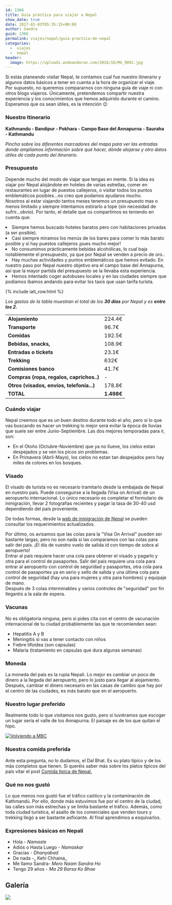 ```yaml
---
id: 1366
title: Guía práctica para viajar a Nepal
show_date: true
date: 2017-02-03T05:35:15+00:00
author: Sandra
guid: 1366
permalink: viajes/nepal/guia-practica-de-nepal
categories:
  -  viajes
  -  nepal
header:
  image: https://uploads.andeandaran.com/2016/10/MG_9092.jpg
---
```


  Si estás planeando visitar Nepal, te contamos cual fue nuestro itinerario y algunos datos básicos a tener en cuenta a la hora de organizar el viaje.<br /> Por supuesto, no queremos compararnos con ninguna guía de viaje ni con otros blogs viajeros. Únicamente, pretendemos compartir nuestra experiencia y los conocimientos que hemos adquirido durante el camino.<br /> Esperamos que os sean útiles, es la intención 😉<!--more-->


### Nuestro Itinerario


**Kathmandu - Bandipur - Pokhara - Campo Base del Annapurna - Sauraha - Kathmandu**

<span><em>Pincha sobre los diferentes marcadores del mapa para ver las entradas donde ampliamos información sobre qué hacer, dónde alojarse y otro datos útiles de cada punto del itinerario.</em></span>


  <div id="map_ol3js_1" class="map">
    <div id="map_ol3js_1_popup" class="ol-popup" >
      <a href="#" id="map_ol3js_1_popup-closer" class="ol-popup-closer"></a>
      <div id="map_ol3js_1_popup-content">
      </div>
    </div>
  </div>
  
  <link rel="stylesheet" href="https://www.andeandaran.com/wp-content/plugins/osm/js/OL/3.13.1/css/ol.css" type="text/css" />
  
  <link rel="stylesheet" href="https://www.andeandaran.com/wp-content/plugins/osm/css/osm_map_v3.css" type="text/css" />


### Presupuesto


  Depende mucho del modo de viajar que tengas en mente. Si la idea es viajar por Nepal alojándote en hoteles de varias estrellas, comer en restaurantes en lugar de puestos callejeros, o visitar todos los puntos emblemáticos posibles...no creo que podamos ayudaros mucho.<br /> Nosotros al estar viajando tantos meses tenemos un presupuesto mas o menos limitado y siempre intentamos estirarlo a tope (sin necesidad de sufrir...obvio). Por tanto, el detalle que os compartimos es teniendo en cuenta que:


<li>
  Siempre hemos buscado hoteles baratos pero con habitaciones privadas (a ser posible).
</li>
<li>
  Casi siempre miramos los menús de los bares para comer lo más barato posible y si hay puestos callejeros ¡pues mucho mejor!
</li>
<li>
  No consumimos prácticamente bebidas alcohólicas, lo cual baja notablemente el presupuesto, ya que por Nepal se venden a precio de oro..
</li>
<li>
  Hay muchas actividades y puntos emblemáticos que hemos evitado. En nuestro paso por Nepal nuestro objetivo era el campo base del Annapurna, así que la mayor partida del presupuesto se la llevaba esta experiencia.
</li>
<li>
  Hemos intentado coger autobuses locales y en las ciudades siempre que podíamos íbamos andando para evitar los taxis que usan tarifa turista.
</li>

{% include iati_row.html %}

_Los gastos de la tabla muestran el total de los **30 días** por Nepal y es **entre los 2.**_

<table>
  <tr>
    <td>
      <strong>Alojamiento</strong>
    </td>    
    <td>
      224.4€
    </td>
  </tr>  
  <tr>
    <td>
      <strong>Transporte</strong>
    </td>    
    <td>
      96.7€
    </td>
  </tr>  
  <tr>
    <td>
      <strong>Comidas</strong>
    </td>    
    <td>
      192.5€
    </td>
  </tr>  
  <tr>
    <td>
      <strong>Bebidas, snacks,</strong>
    </td>    
    <td>
      108.9€
    </td>
  </tr>  
  <tr>
    <td>
      <strong>Entradas o tickets</strong>
    </td>    
    <td>
      23.1€
    </td>
  </tr>  
  <tr>
    <td>
      <strong>Trekking</strong>
    </td>    
    <td>
      632€
    </td>
  </tr>  
  <tr>
    <td>
      <strong>Comisiones banco</strong>
    </td>    
    <td>
      41.7€
    </td>
  </tr>  
  <tr>
    <td>
      <strong>Compras (ropa, regalos, caprichos..)</strong>
    </td>    
    <td>
      -
    </td>
  </tr>  
  <tr>
    <td>
      <strong>Otros (visados, envíos, telefonía...)</strong>
    </td>    
    <td>
      178.8€
    </td>
  </tr>  
  <tr>
    <td>
      <span><strong>TOTAL</strong></span>
    </td>    
    <td>
      <span><strong>1.498€</strong></span>
    </td>
  </tr>
</table>

### Cuándo viajar

Nepal creemos que es un buen destino durante todo el año, pero si lo que vas buscando es hacer un trekking lo mejor será evitar la época de lluvias que suele ser entre Junio-Septiembre. Las dos mejores temporadas para ir, son:

  * En el Otoño (Octubre-Noviembre) que ya no llueve, los cielos estan despejados y se ven los picos sin problemas.
  * En Primavera (Abril-Mayo), los cielos no estan tan despejados pero hay miles de colores en los bosques.

### Visado

El visado de turista no es necesario tramitarlo desde la embajada de Nepal en nuestro país. Puede conseguirse a la llegada (Visa on Arrival) de un aeropuerto internacional. Lo único necesario es completar el formulario de inmigración, llevar 2 fotografías recientes y pagar la tasa de 30-40 usd dependiendo del país proveniente.

De todas formas, desde la [web de inmigración de Nepal](http://www.nepalimmigration.gov.np/) se pueden consultar los requerimientos actualizados.

Por último, os avisamos que las colas para la "Visa On Arrival" pueden ser bastante largas, pero no son nada si las comparamos con las colas para salir del país. ¡El día de vuestro vuelo de salida id con tiempo de sobra al aeropuerto!  
Entrar al país requiere hacer una cola para obtener el visado y pagarlo y otra para el control de pasaportes. Salir del país requiere una cola para entrar al aeropuerto con control de seguridad y pasaportes, otra cola para control de pasaportes ya en serio y sello de salida y una última cola para control de seguridad (hay una para mujeres y otra para hombres) y equipaje de mano.  
Después de 3 colas interminables y varios controles de "seguridad" por fin llegaréis a la sala de espera.

### Vacunas

No es obligatoria ninguna, pero si pides cita con el centro de vacunación internacional de tu ciudad probablemente las que te recomienden sean:

  * Hepatitis A y B
  * Meningitis si vas a tener contacto con niños
  * Fiebre tifoidea (son capsulas)
  * Malaria (tratamiento en capsulas que dura algunas semanas)

### Moneda

La moneda del país es la rupia Nepali. Lo mejor es cambiar un poco de dinero a la llegada del aeropuerto, pero lo justo para llegar al alojamiento. Después, cambiar el dinero necesario en las casas de cambio que hay por el centro de las ciudades, es más barato que en el aeropuerto.

### Nuestro lugar preferido

Realmente todo lo que visitamos nos gusto, pero si tuviéramos que escoger un lugar sería el valle de los Annapurna. El paisaje es de los que quitan el hipo.

[<img loading="lazy"  src="https://live.staticflickr.com/5529/30496993402_d2e4532385_c.jpg" alt="Volviendo a MBC"  />](https://www.flickr.com/photos/sitoo/30496993402/)

### Nuestra comida preferida

Ante esta pregunta, no lo dudamos, el Dal Bhat. Es su plato típico y de los más completos que tienen. Si queréis saber más sobre los platos típicos del país vitar el post [Comida típica de Nepal.](http://www.andeandaran.com/2016/12/26/comida-tipica-de-nepal/)

### Qué no nos gustó

Lo que menos nos gustó fue el tráfico caótico y la contaminación de Kathmandú. Por ello, donde más estuvimos fue por el centro de la ciudad, las calles son más estrechas y se limita bastante el tráfico. Además, como toda ciudad turística, el asalto de los comerciales que venden tours y trekking llegó a ser bastante asfixiante. Al final aprendimos a esquivarlos.

### Expresiones básicas en Nepalí

  * Hola - _Namaste_
  * Adiós o Hasta Luego - _Namaskar_
  * Gracias - _Dhanyabad_
  * De nada -_ Kehi Chhaina_
  * Me llamo Sandra- _Mero Naam Sandra Ho_
  * Tengo 29 años - _Ma 29 Barsa Ko Bhae_

## Galería

<a href='https://www.flickr.com/photos/sitoo/albums/72157675541261945' title='Nepal by Sitoo, on Flickr'><img loading="lazy"  src='https://live.staticflickr.com/5742/30736746386_3df6458164_c.jpg'/></a>